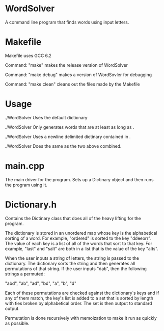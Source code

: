 # WordSolver
A command line program that finds words using input letters.


# Makefile
Makefile uses GCC 6.2

Command:   "make"   makes the release version of WordSolver

Command:   "make debug"   makes a version of WordSovler for debugging

Command:   "make clean"   cleans out the files made by the Makefile


# Usage
./WordSolver   Uses the default dictionary

./WordSolver <positive number>   Only generates words that are at least as long as <positive number>.

./WordSolver <filename>   Uses a newline delimited dictinary contained in <filename>.

./WordSolver <filename> <positive number>   Does the same as the two above combined.


# main.cpp
The main driver for the program.  Sets up a Dictinary object and then runs the program using it.


# Dictionary.h
Contains the Dictinary class that does all of the heavy lifting for the program.

The dictionary is stored in an unordered map whose key is the alphabetical sorting of
a word.  For example, "ordered" is sorted to the key "ddeeorr".  The value of each key is
a list of all of the words that sort to that key.  For example, "last" and "salt" are
both in a list that is the value of the key "alts".

When the user inputs a string of letters, the string is passed to the dictionary.
The dictionary sorts the string and then generates all permutations of that string.
If the user inputs "dab", then the following strings a permuted:

"abd", "ab", "ad", "bd", "a", "b", "d"

Each of these permutations are checked against the dictionary's keys and if
any of them match, the key's list is added to a set that is sorted by length with
ties broken by alphabetical order.  The set is then output to standard output.

Permutation is done recursively with memoization to make it run as quickly as possible.
